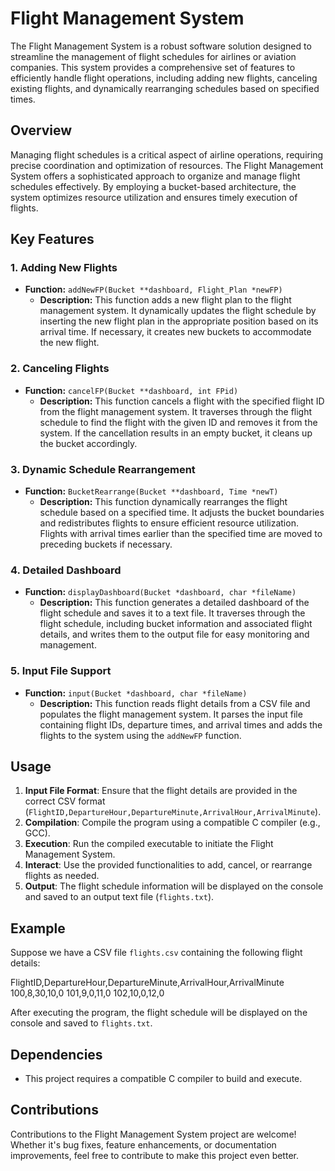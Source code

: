 # Flight Management System

The Flight Management System is a robust software solution designed to streamline the management of flight schedules for airlines or aviation companies. This system provides a comprehensive set of features to efficiently handle flight operations, including adding new flights, canceling existing flights, and dynamically rearranging schedules based on specified times.

## Overview

Managing flight schedules is a critical aspect of airline operations, requiring precise coordination and optimization of resources. The Flight Management System offers a sophisticated approach to organize and manage flight schedules effectively. By employing a bucket-based architecture, the system optimizes resource utilization and ensures timely execution of flights.

## Key Features

### 1. Adding New Flights
- **Function:** `addNewFP(Bucket **dashboard, Flight_Plan *newFP)`
  - **Description:** This function adds a new flight plan to the flight management system. It dynamically updates the flight schedule by inserting the new flight plan in the appropriate position based on its arrival time. If necessary, it creates new buckets to accommodate the new flight.

### 2. Canceling Flights
- **Function:** `cancelFP(Bucket **dashboard, int FPid)`
  - **Description:** This function cancels a flight with the specified flight ID from the flight management system. It traverses through the flight schedule to find the flight with the given ID and removes it from the system. If the cancellation results in an empty bucket, it cleans up the bucket accordingly.

### 3. Dynamic Schedule Rearrangement
- **Function:** `BucketRearrange(Bucket **dashboard, Time *newT)`
  - **Description:** This function dynamically rearranges the flight schedule based on a specified time. It adjusts the bucket boundaries and redistributes flights to ensure efficient resource utilization. Flights with arrival times earlier than the specified time are moved to preceding buckets if necessary.

### 4. Detailed Dashboard
- **Function:** `displayDashboard(Bucket *dashboard, char *fileName)`
  - **Description:** This function generates a detailed dashboard of the flight schedule and saves it to a text file. It traverses through the flight schedule, including bucket information and associated flight details, and writes them to the output file for easy monitoring and management.

### 5. Input File Support
- **Function:** `input(Bucket *dashboard, char *fileName)`
  - **Description:** This function reads flight details from a CSV file and populates the flight management system. It parses the input file containing flight IDs, departure times, and arrival times and adds the flights to the system using the `addNewFP` function.

## Usage

1. **Input File Format**: Ensure that the flight details are provided in the correct CSV format (`FlightID,DepartureHour,DepartureMinute,ArrivalHour,ArrivalMinute`).
2. **Compilation**: Compile the program using a compatible C compiler (e.g., GCC).
3. **Execution**: Run the compiled executable to initiate the Flight Management System.
4. **Interact**: Use the provided functionalities to add, cancel, or rearrange flights as needed.
5. **Output**: The flight schedule information will be displayed on the console and saved to an output text file (`flights.txt`).

## Example

Suppose we have a CSV file `flights.csv` containing the following flight details:

FlightID,DepartureHour,DepartureMinute,ArrivalHour,ArrivalMinute
100,8,30,10,0
101,9,0,11,0
102,10,0,12,0


After executing the program, the flight schedule will be displayed on the console and saved to `flights.txt`.

## Dependencies

- This project requires a compatible C compiler to build and execute.

## Contributions

Contributions to the Flight Management System project are welcome! Whether it's bug fixes, feature enhancements, or documentation improvements, feel free to contribute to make this project even better.
